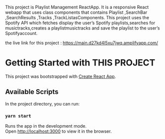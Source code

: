 This project is Playlist Management ReactApp. It is a responsive React webapp that uses class components that contains Playlist ,SearchBar ,SearchResults ,Tracks ,TrackListasComponents. This project uses the Spotify API which fetches display the user’s Spotify playlists,searches for musictracks,creates a playlistmusictracks and save the playlist to the user’s Spotifyaccount.

the live link for this project : https://main.d27kd4l5xu7jwq.amplifyapp.com/


# Getting Started with THIS PROJECT

This project was bootstrapped with [Create React App](https://github.com/facebook/create-react-app).

## Available Scripts

In the project directory, you can run:

### `yarn start`

Runs the app in the development mode.\
Open [http://localhost:3000](http://localhost:3000) to view it in the browser.

